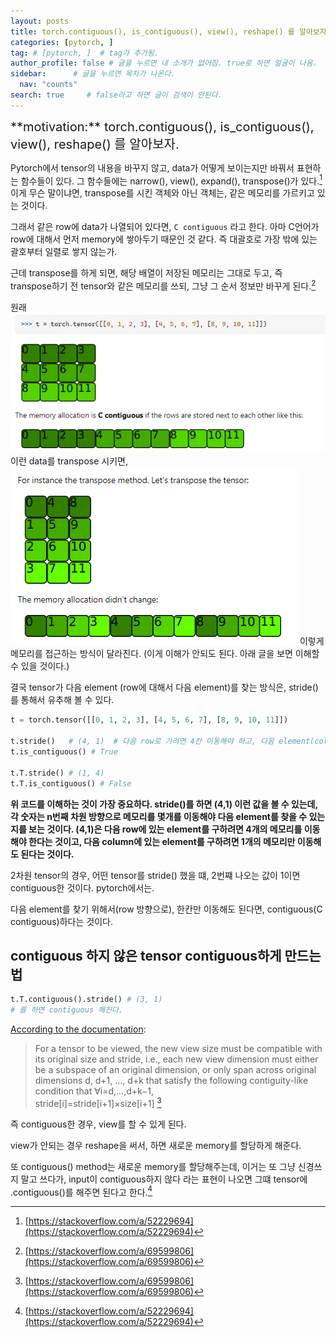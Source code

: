 ```yaml
---
layout: posts
title: torch.contiguous(), is_contiguous(), view(), reshape() 를 알아보자.
categories: [pytorch, ]
tag: # [pytorch, ]  # tag가 추가됨.
author_profile: false # 글을 누르면 내 소개가 없어짐. true로 하면 얼굴이 나옴.
sidebar:      # 글을 누르면 목차가 나온다.
  nav: "counts" 
search: true     # false라고 하면 글이 검색이 안된다.
---
```


<div class="notice--info" markdown="1" style='font-size: 20px'>
**motivation:** torch.contiguous(), is_contiguous(), view(), reshape() 를 알아보자. 
</div>


Pytorch에서 tensor의 내용을 바꾸지 않고, data가 어떻게 보이는지만 바꿔서 표현하는 함수들이 있다. 그 함수들에는 narrow(), view(), expand(), transpose()가 있다.[^1] 이게 무슨 말이냐면, transpose를 시킨 객체와 아닌 객체는, 같은 메모리를 가르키고 있는 것이다.

그래서 같은 row에 data가 나열되어 있다면, `C contiguous` 라고 한다. 아마 C언어가 row에 대해서 먼저 memory에 쌓아두기 때문인 것 같다. 즉 대괄호로 가장 밖에 있는 괄호부터 일렬로 쌓지 않는가.

근데 transpose를 하게 되면, 해당 배열이 저장된 메모리는 그대로 두고, 즉 transpose하기 전 tensor와 같은 메모리를 쓰되, 그냥 그 순서 정보만 바꾸게 된다.[^2]

원래 ![](../../images/20240220-2024-02-20-torch.contiguous(),%20is_contiguous(),%20view(),%20reshape()%20를%20알아보자.-1.png) 이런 data를 transpose 시키면, ![](../../images/20240220-2024-02-20-torch.contiguous(),%20is_contiguous(),%20view(),%20reshape()%20를%20알아보자.-2.png) 이렇게 메모리를 접근하는 방식이 달라진다. (이게 이해가 안되도 된다. 아래 글을 보면 이해할 수 있을 것이다.)

결국 tensor가 다음 element (row에 대해서 다음 element)를 찾는 방식은, stride()를 통해서 유추해 볼 수 있다.

``` python
t = torch.tensor([[0, 1, 2, 3], [4, 5, 6, 7], [8, 9, 10, 11]])

t.stride()   # (4, 1)  # 다음 row로 가려면 4칸 이동해야 하고, 다음 element(column)을 이동하려면 1칸 이동해야 한다.
t.is_contiguous() # True

t.T.stride() # (1, 4)
t.T.is_contiguous() # False

```

**위 코드를 이해하는 것이 가장 중요하다. stride()를 하면 (4,1) 이런 값을 볼 수 있는데, 각 숫자는 n번째 차원 방향으로 메모리를 몇개를 이동해야 다음 element를 찾을 수 있는지를 보는 것이다. (4,1)은 다음 row에 있는 element를 구하려면 4개의 메모리를 이동해야 한다는 것이고, 다음 column에 있는 element를 구하려면 1개의 메모리만 이동해도 된다는 것이다.**

2차원 tensor의 경우, 어떤 tensor를 stride() 했을 떄, 2번쨰 나오는 값이 1이면 contiguous한 것이다. pytorch에서는.


다음 element를 찾기 위해서(row 방향으로), 한칸만 이동해도 된다면, contiguous(C contiguous)하다는 것이다.

## contiguous 하지 않은 tensor contiguous하게 만드는 법
``` python
t.T.contiguous().stride() # (3, 1)
# 를 하면 contiguous 해진다.
```

[According to the documentation](https://pytorch.org/docs/master/generated/torch.Tensor.view.html#torch.Tensor.view):

> For a tensor to be viewed, the new view size must be compatible with its original size and stride, i.e., each new view dimension must either be a subspace of an original dimension, or only span across original dimensions d, d+1, …, d+k that satisfy the following contiguity-like condition that ∀i=d,…,d+k−1,  
> stride[i]=stride[i+1]×size[i+1] [^2]

즉 contiguous한 경우, view를 할 수 있게 된다.

view가 안되는 경우 reshape을 써서, 하면 새로운 memory를 할당하게 해준다.


또 contiguous() method는 새로운 memory를 할당해주는데, 이거는 또 그냥 신경쓰지 말고 쓰다가, input이 contiguous하지 않다 라는 표현이 나오면 그떄 tensor에 .contiguous()를 해주면 된다고 한다.[^3]


[^1]: [https://stackoverflow.com/a/52229694](https://stackoverflow.com/a/52229694)
[^2]: [https://stackoverflow.com/a/69599806](https://stackoverflow.com/a/69599806)
[^3]: [https://stackoverflow.com/a/52229694](https://stackoverflow.com/a/52229694)